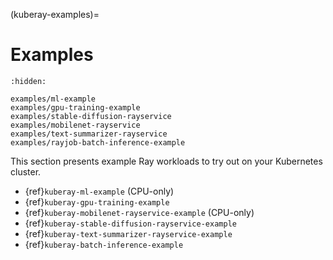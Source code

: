 (kuberay-examples)=

# Examples

```{toctree}
:hidden:

examples/ml-example
examples/gpu-training-example
examples/stable-diffusion-rayservice
examples/mobilenet-rayservice
examples/text-summarizer-rayservice
examples/rayjob-batch-inference-example
```


This section presents example Ray workloads to try out on your Kubernetes cluster.

- {ref}`kuberay-ml-example` (CPU-only)
- {ref}`kuberay-gpu-training-example`
- {ref}`kuberay-mobilenet-rayservice-example` (CPU-only)
- {ref}`kuberay-stable-diffusion-rayservice-example`
- {ref}`kuberay-text-summarizer-rayservice-example`
- {ref}`kuberay-batch-inference-example`
